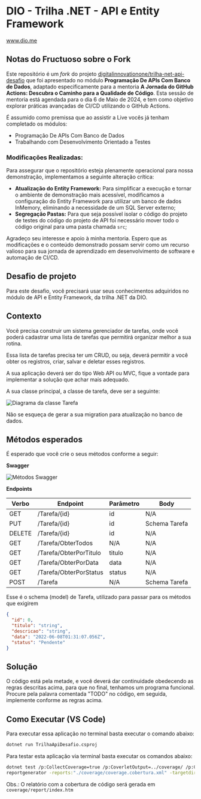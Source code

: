 # DIO - Trilha .NET - API e Entity Framework
www.dio.me

## Notas do Fructuoso sobre o Fork

Este repositório é um *fork* do projeto [digitalinnovationone/trilha-net-api-desafio](https://github.com/digitalinnovationone/trilha-net-api-desafio) que foi apresentado no módulo **Programação De APIs Com Banco de Dados**, adaptado especificamente para a mentoria **A Jornada do GitHub Actions: Descubra o Caminho para a Qualidade de Código**. Esta sessão de mentoria está agendada para o dia 6 de Maio de 2024, e tem como objetivo explorar práticas avançadas de CI/CD utilizando o GitHub Actions.

É assumido como premissa que ao assistir a Live vocês já tenham completado os módulos:

* Programação De APIs Com Banco de Dados
* Trabalhando com Desenvolvimento Orientado a Testes

### Modificações Realizadas:
Para assegurar que o repositório esteja plenamente operacional para nossa demonstração, implementamos a seguinte alteração crítica:

- **Atualização do Entity Framework:** Para simplificar a execução e tornar o ambiente de demonstração mais acessível, modificamos a configuração do Entity Framework para utilizar um banco de dados InMemory, eliminando a necessidade de um SQL Server externo;
- **Segregação Pastas:** Para que seja possível isolar o código do projeto de testes do código do projeto de API foi necessário mover todo o código original para uma pasta chamada `src`;

Agradeço seu interesse e apoio à minha mentoria. Espero que as modificações e o conteúdo demonstrado possam servir como um recurso valioso para sua jornada de aprendizado em desenvolvimento de software e automação de CI/CD.


## Desafio de projeto
Para este desafio, você precisará usar seus conhecimentos adquiridos no módulo de API e Entity Framework, da trilha .NET da DIO.

## Contexto
Você precisa construir um sistema gerenciador de tarefas, onde você poderá cadastrar uma lista de tarefas que permitirá organizar melhor a sua rotina.

Essa lista de tarefas precisa ter um CRUD, ou seja, deverá permitir a você obter os registros, criar, salvar e deletar esses registros.

A sua aplicação deverá ser do tipo Web API ou MVC, fique a vontade para implementar a solução que achar mais adequado.

A sua classe principal, a classe de tarefa, deve ser a seguinte:

![Diagrama da classe Tarefa](diagrama.png)

Não se esqueça de gerar a sua migration para atualização no banco de dados.

## Métodos esperados
É esperado que você crie o seus métodos conforme a seguir:


**Swagger**


![Métodos Swagger](swagger.png)


**Endpoints**


| Verbo  | Endpoint                | Parâmetro | Body          |
|--------|-------------------------|-----------|---------------|
| GET    | /Tarefa/{id}            | id        | N/A           |
| PUT    | /Tarefa/{id}            | id        | Schema Tarefa |
| DELETE | /Tarefa/{id}            | id        | N/A           |
| GET    | /Tarefa/ObterTodos      | N/A       | N/A           |
| GET    | /Tarefa/ObterPorTitulo  | titulo    | N/A           |
| GET    | /Tarefa/ObterPorData    | data      | N/A           |
| GET    | /Tarefa/ObterPorStatus  | status    | N/A           |
| POST   | /Tarefa                 | N/A       | Schema Tarefa |

Esse é o schema (model) de Tarefa, utilizado para passar para os métodos que exigirem

```json
{
  "id": 0,
  "titulo": "string",
  "descricao": "string",
  "data": "2022-06-08T01:31:07.056Z",
  "status": "Pendente"
}
```


## Solução
O código está pela metade, e você deverá dar continuidade obedecendo as regras descritas acima, para que no final, tenhamos um programa funcional. Procure pela palavra comentada "TODO" no código, em seguida, implemente conforme as regras acima.


## Como Executar (VS Code)

Para executar essa aplicação no terminal basta executar o comando abaixo:

```bash
dotnet run TrilhaApiDesafio.csproj
```

Para testar esta aplicação via terminal basta executar os comandos abaixo:

```bash
dotnet test /p:CollectCoverage=true /p:CoverletOutput=../coverage/ /p:CoverletOutputFormat=\"cobertura,json,opencover\"
reportgenerator -reports:"./coverage/coverage.cobertura.xml" -targetdir:"./coverage/report" -reporttypes:Html
```

Obs.: O relatório com a cobertura de código será gerada em `coverage/report/index.htm`
